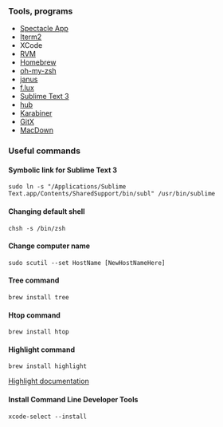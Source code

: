### Tools, programs
  * [Spectacle App](http://spectacleapp.com)
  * [Iterm2](http://www.iterm2.com)
  * XCode
  * [RVM](http://rvm.io/)
  * [Homebrew](http://brew.sh/)
  * [oh-my-zsh](https://github.com/robbyrussell/oh-my-zsh)
  * [janus](https://github.com/carlhuda/janus)
  * [f.lux](https://justgetflux.com/)
  * [Sublime Text 3](http://www.sublimetext.com/3)
  * [hub](https://github.com/github/hub)
  * [Karabiner](https://pqrs.org/osx/karabiner/)
  * [GitX](http://gitx.frim.nl/index.html)
  * [MacDown](http://macdown.uranusjr.com/)

### Useful commands

#### Symbolic link for Sublime Text 3

```
sudo ln -s "/Applications/Sublime Text.app/Contents/SharedSupport/bin/subl" /usr/bin/sublime
```

#### Changing default shell

```
chsh -s /bin/zsh
```

#### Change computer name

```
sudo scutil --set HostName [NewHostNameHere]
```

#### Tree command

```
brew install tree
```

#### Htop command

```
brew install htop
```

#### Highlight command

```
brew install highlight
```

[Highlight documentation](http://www.andre-simon.de/doku/highlight/en/highlight.php)

#### Install Command Line Developer Tools

```
xcode-select --install
```

